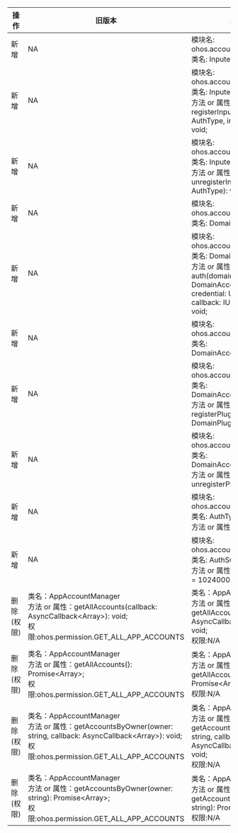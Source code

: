 | 操作 | 旧版本 | 新版本 | d.ts文件 |
| ---- | ------ | ------ | -------- |
|新增|NA|模块名: ohos.account.osAccount<br>类名: InputerManager|@ohos.account.osAccount.d.ts|
|新增|NA|模块名: ohos.account.osAccount<br>类名: InputerManager<br>方法 or 属性: static registerInputer(authType: AuthType, inputer: IInputer): void;|@ohos.account.osAccount.d.ts|
|新增|NA|模块名: ohos.account.osAccount<br>类名: InputerManager<br>方法 or 属性: static unregisterInputer(authType: AuthType): void;|@ohos.account.osAccount.d.ts|
|新增|NA|模块名: ohos.account.osAccount<br>类名: DomainPlugin|@ohos.account.osAccount.d.ts|
|新增|NA|模块名: ohos.account.osAccount<br>类名: DomainPlugin<br>方法 or 属性: auth(domainAccountInfo: DomainAccountInfo, credential: Uint8Array, callback: IUserAuthCallback): void;|@ohos.account.osAccount.d.ts|
|新增|NA|模块名: ohos.account.osAccount<br>类名: DomainAccountManager|@ohos.account.osAccount.d.ts|
|新增|NA|模块名: ohos.account.osAccount<br>类名: DomainAccountManager<br>方法 or 属性: static registerPlugin(plugin: DomainPlugin): void;|@ohos.account.osAccount.d.ts|
|新增|NA|模块名: ohos.account.osAccount<br>类名: DomainAccountManager<br>方法 or 属性: static unregisterPlugin(): void;|@ohos.account.osAccount.d.ts|
|新增|NA|模块名: ohos.account.osAccount<br>类名: AuthType<br>方法 or 属性: DOMAIN = 1024|@ohos.account.osAccount.d.ts|
|新增|NA|模块名: ohos.account.osAccount<br>类名: AuthSubType<br>方法 or 属性: DOMAIN_MIXED = 10240001|@ohos.account.osAccount.d.ts|
|删除(权限)|类名：AppAccountManager<br>方法 or 属性：getAllAccounts(callback: AsyncCallback<Array<AppAccountInfo>>): void;<br>权限:ohos.permission.GET_ALL_APP_ACCOUNTS|类名：AppAccountManager<br>方法 or 属性：getAllAccounts(callback: AsyncCallback<Array<AppAccountInfo>>): void;<br>权限:N/A|@ohos.account.appAccount.d.ts|
|删除(权限)|类名：AppAccountManager<br>方法 or 属性：getAllAccounts(): Promise<Array<AppAccountInfo>>;<br>权限:ohos.permission.GET_ALL_APP_ACCOUNTS|类名：AppAccountManager<br>方法 or 属性：getAllAccounts(): Promise<Array<AppAccountInfo>>;<br>权限:N/A|@ohos.account.appAccount.d.ts|
|删除(权限)|类名：AppAccountManager<br>方法 or 属性：getAccountsByOwner(owner: string, callback: AsyncCallback<Array<AppAccountInfo>>): void;<br>权限:ohos.permission.GET_ALL_APP_ACCOUNTS|类名：AppAccountManager<br>方法 or 属性：getAccountsByOwner(owner: string, callback: AsyncCallback<Array<AppAccountInfo>>): void;<br>权限:N/A|@ohos.account.appAccount.d.ts|
|删除(权限)|类名：AppAccountManager<br>方法 or 属性：getAccountsByOwner(owner: string): Promise<Array<AppAccountInfo>>;<br>权限:ohos.permission.GET_ALL_APP_ACCOUNTS|类名：AppAccountManager<br>方法 or 属性：getAccountsByOwner(owner: string): Promise<Array<AppAccountInfo>>;<br>权限:N/A|@ohos.account.appAccount.d.ts|
